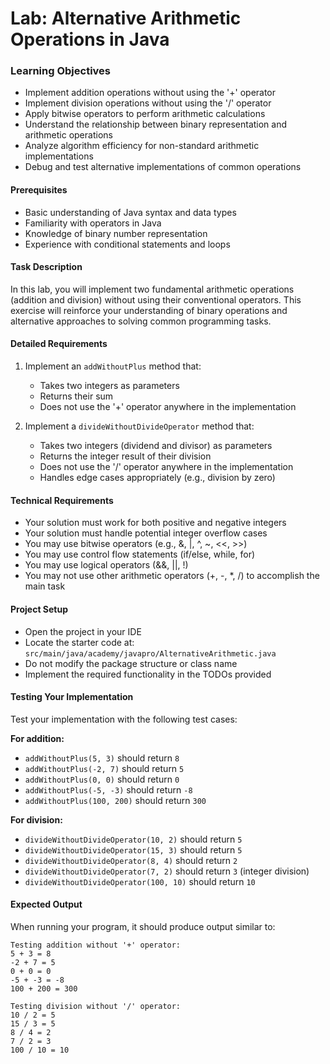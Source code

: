 # Lab: Alternative Arithmetic Operations in Java

### Learning Objectives

* Implement addition operations without using the '+' operator
* Implement division operations without using the '/' operator
* Apply bitwise operators to perform arithmetic calculations
* Understand the relationship between binary representation and arithmetic operations
* Analyze algorithm efficiency for non-standard arithmetic implementations
* Debug and test alternative implementations of common operations

#### Prerequisites

* Basic understanding of Java syntax and data types
* Familiarity with operators in Java
* Knowledge of binary number representation
* Experience with conditional statements and loops

#### Task Description

In this lab, you will implement two fundamental arithmetic operations (addition and division) without using their
conventional operators. This exercise will reinforce your understanding of binary operations and alternative approaches
to solving common programming tasks.

#### Detailed Requirements

1. Implement an `addWithoutPlus` method that:
    * Takes two integers as parameters
    * Returns their sum
    * Does not use the '+' operator anywhere in the implementation

2. Implement a `divideWithoutDivideOperator` method that:
    * Takes two integers (dividend and divisor) as parameters
    * Returns the integer result of their division
    * Does not use the '/' operator anywhere in the implementation
    * Handles edge cases appropriately (e.g., division by zero)

#### Technical Requirements

* Your solution must work for both positive and negative integers
* Your solution must handle potential integer overflow cases
* You may use bitwise operators (e.g., &, |, ^, ~, <<, >>)
* You may use control flow statements (if/else, while, for)
* You may use logical operators (&&, ||, !)
* You may not use other arithmetic operators (+, -, *, /) to accomplish the main task

#### Project Setup

- Open the project in your IDE
- Locate the starter code at: `src/main/java/academy/javapro/AlternativeArithmetic.java`
- Do not modify the package structure or class name
- Implement the required functionality in the TODOs provided

#### Testing Your Implementation

Test your implementation with the following test cases:

**For addition:**

* `addWithoutPlus(5, 3)` should return `8`
* `addWithoutPlus(-2, 7)` should return `5`
* `addWithoutPlus(0, 0)` should return `0`
* `addWithoutPlus(-5, -3)` should return `-8`
* `addWithoutPlus(100, 200)` should return `300`

**For division:**

* `divideWithoutDivideOperator(10, 2)` should return `5`
* `divideWithoutDivideOperator(15, 3)` should return `5`
* `divideWithoutDivideOperator(8, 4)` should return `2`
* `divideWithoutDivideOperator(7, 2)` should return `3` (integer division)
* `divideWithoutDivideOperator(100, 10)` should return `10`

#### Expected Output

When running your program, it should produce output similar to:

```
Testing addition without '+' operator:
5 + 3 = 8
-2 + 7 = 5
0 + 0 = 0
-5 + -3 = -8
100 + 200 = 300

Testing division without '/' operator:
10 / 2 = 5
15 / 3 = 5
8 / 4 = 2
7 / 2 = 3
100 / 10 = 10
```